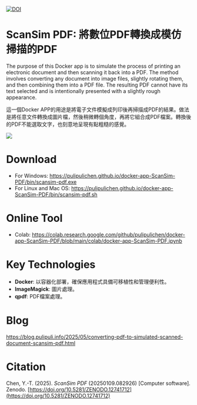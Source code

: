 [![DOI](https://zenodo.org/badge/729853230.svg)](https://zenodo.org/doi/10.5281/zenodo.12741712)

# ScanSim PDF: 將數位PDF轉換成模仿掃描的PDF

The purpose of this Docker app is to simulate the process of printing an electronic document and then scanning it back into a PDF. The method involves converting any document into image files, slightly rotating them, and then combining them into a PDF file. The resulting PDF cannot have its text selected and is intentionally presented with a slightly rough appearance.

這一個Docker APP的用途是將電子文件模擬成列印後再掃描成PDF的結果。做法是將任意文件轉換成圖片檔，然後稍微轉個角度，再將它組合成PDF檔案。轉換後的PDF不能選取文字，也刻意地呈現有點粗糙的感覺。

![](https://blogger.googleusercontent.com/img/a/AVvXsEiBH080x3J_zV81t3_OpkuJ3a87nds59Y3CMx3dOoB8J98HyoOKBDdDFoOWWbKeAVpJnizHdfhgmDoHqDXvJFjgtPC_8seqIjc-lMJCWvSd1bwRG4LGLNPWGYF0MlwobR4QBb14fAEWqMrkbhurT-t4jqpVaC5yltTa3TC_Pjxhm6Idfnkuh5qcrw)

# Download

- For Windows: https://pulipulichen.github.io/docker-app-ScanSim-PDF/bin/scansim-pdf.exe
- For Linux and Mac OS: https://pulipulichen.github.io/docker-app-ScanSim-PDF/bin/scansim-pdf.sh

# Online Tool

- Colab: https://colab.research.google.com/github/pulipulichen/docker-app-ScanSim-PDF/blob/main/colab/docker-app-ScanSim-PDF.ipynb

# Key Technologies

- **Docker**: 以容器化部署，確保應用程式具備可移植性和管理便利性。
- **ImageMagick**: 圖片處理。
- **qpdf**: PDF檔案處理。

# Blog

https://blog.pulipuli.info/2025/05/converting-pdf-to-simulated-scanned-document-scansim-pdf.html

# Citation

Chen, Y.-T. (2025). *ScanSim PDF* (20250109.082926) [Computer software]. Zenodo. [https://doi.org/10.5281/ZENODO.12741712](https://doi.org/10.5281/ZENODO.12741712)